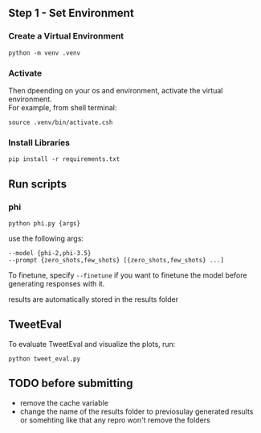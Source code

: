 ## Step 1 - Set Environment

### Create a Virtual Environment
```
python -m venv .venv
```

### Activate 
Then dpeending on your os and environment, activate the virtual environment.<br>
For example, from shell terminal:
```
source .venv/bin/activate.csh
```

### Install Libraries
```
pip install -r requirements.txt
```


## Run scripts
### phi
```
python phi.py {args}
```
use the following args:
```
--model {phi-2,phi-3.5}
--prompt {zero_shots,few_shots} [{zero_shots,few_shots} ...]
```
To finetune, specify `--finetune` if you want to finetune the model before generating responses with it.

results are automatically stored in the results folder

## TweetEval
To evaluate TweetEval and visualize the plots, run:
```
python tweet_eval.py
```



## TODO before submitting
- remove the cache variable
- change the name of the results folder to previosulay generated results or somehting like that any repro won't remove the folders